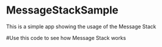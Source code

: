 # MessageStackSample
This is a simple app showing the usage of the Message Stack

#Use this code to see how Message Stack works
